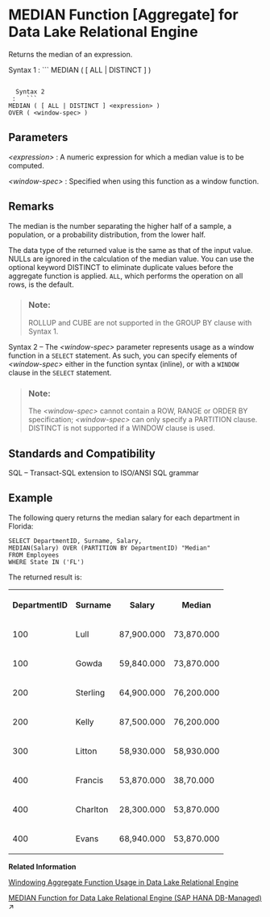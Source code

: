<!-- loioa562edfc84f210159175c2831fabbd47 -->

# MEDIAN Function \[Aggregate\] for Data Lake Relational Engine

Returns the median of an expression.



 Syntax 1
 :   ```
MEDIAN ( [ ALL | DISTINCT ] <expression> )
```

  Syntax 2
 :   ```
MEDIAN ( [ ALL | DISTINCT ] <expression> )
OVER ( <window-spec> )
```

 

<a name="loioa562edfc84f210159175c2831fabbd47__MEDIAN_parm1"/>

## Parameters

 *<expression\>*
 :   A numeric expression for which a median value is to be computed.

  *<window-spec\>*
 :   Specified when using this function as a window function.

 

<a name="loioa562edfc84f210159175c2831fabbd47__MEDIAN_remarks1"/>

## Remarks

The median is the number separating the higher half of a sample, a population, or a probability distribution, from the lower half.

The data type of the returned value is the same as that of the input value. NULLs are ignored in the calculation of the median value. You can use the optional keyword DISTINCT to eliminate duplicate values before the aggregate function is applied. `ALL`, which performs the operation on all rows, is the default.

> ### Note:  
> ROLLUP and CUBE are not supported in the GROUP BY clause with Syntax 1.

Syntax 2 – The *<window-spec\>* parameter represents usage as a window function in a `SELECT` statement. As such, you can specify elements of *<window-spec\>* either in the function syntax \(inline\), or with a `WINDOW` clause in the `SELECT` statement.

> ### Note:  
> The *<window-spec\>* cannot contain a ROW, RANGE or ORDER BY specification; *<window-spec\>* can only specify a PARTITION clause. DISTINCT is not supported if a WINDOW clause is used.



<a name="loioa562edfc84f210159175c2831fabbd47__MEDIAN_standards1"/>

## Standards and Compatibility

SQL – Transact-SQL extension to ISO/ANSI SQL grammar



<a name="loioa562edfc84f210159175c2831fabbd47__MEDIAN_example1"/>

## Example

The following query returns the median salary for each department in Florida:

```
SELECT DepartmentID, Surname, Salary,
MEDIAN(Salary) OVER (PARTITION BY DepartmentID) "Median"
FROM Employees
WHERE State IN ('FL')
```

The returned result is:


<table>
<tr>
<th valign="top" rowspan="1">

DepartmentID



</th>
<th valign="top" rowspan="1">

Surname



</th>
<th valign="top" rowspan="1">

Salary



</th>
<th valign="top" rowspan="1">

Median



</th>
</tr>
<tr>
<td valign="top" rowspan="1">

100



</td>
<td valign="top" rowspan="1">

Lull



</td>
<td valign="top" rowspan="1">

87,900.000



</td>
<td valign="top" rowspan="1">

73,870.000



</td>
</tr>
<tr>
<td valign="top" rowspan="1">

100



</td>
<td valign="top" rowspan="1">

Gowda



</td>
<td valign="top" rowspan="1">

59,840.000



</td>
<td valign="top" rowspan="1">

73,870.000



</td>
</tr>
<tr>
<td valign="top" rowspan="1">

200



</td>
<td valign="top" rowspan="1">

Sterling



</td>
<td valign="top" rowspan="1">

64,900.000



</td>
<td valign="top" rowspan="1">

76,200.000



</td>
</tr>
<tr>
<td valign="top" rowspan="1">

200



</td>
<td valign="top" rowspan="1">

Kelly



</td>
<td valign="top" rowspan="1">

87,500.000



</td>
<td valign="top" rowspan="1">

76,200.000



</td>
</tr>
<tr>
<td valign="top" rowspan="1">

300



</td>
<td valign="top" rowspan="1">

Litton



</td>
<td valign="top" rowspan="1">

58,930.000



</td>
<td valign="top" rowspan="1">

58,930.000



</td>
</tr>
<tr>
<td valign="top" rowspan="1">

400



</td>
<td valign="top" rowspan="1">

Francis



</td>
<td valign="top" rowspan="1">

53,870.000



</td>
<td valign="top" rowspan="1">

38,70.000



</td>
</tr>
<tr>
<td valign="top" rowspan="1">

400



</td>
<td valign="top" rowspan="1">

Charlton



</td>
<td valign="top" rowspan="1">

28,300.000



</td>
<td valign="top" rowspan="1">

53,870.000



</td>
</tr>
<tr>
<td valign="top" rowspan="1">

400



</td>
<td valign="top" rowspan="1">

Evans



</td>
<td valign="top" rowspan="1">

68,940.000



</td>
<td valign="top" rowspan="1">

53,870.000



</td>
</tr>
</table>

**Related Information**  


[Windowing Aggregate Function Usage in Data Lake Relational Engine](windowing-aggregate-function-usage-in-data-lake-relational-engine-a527f35.md "A major feature of the ISO/ANSI SQL extensions for OLAP is a construct called a window.")

[MEDIAN Function for Data Lake Relational Engine (SAP HANA DB-Managed)](https://help.sap.com/viewer/a898e08b84f21015969fa437e89860c8/2023_1_QRC/en-US/d48698c99cd5450980130ce6dcd32356.html "Returns the median of an expression.") :arrow_upper_right:

